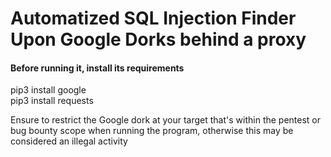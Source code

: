 # Automatized SQL Injection Finder Upon Google Dorks behind a proxy
#### Before running it, install its requirements
pip3 install google<br>
pip3 install requests

<p>Ensure to restrict the Google dork at your target that's within the pentest or bug bounty scope when running the program, otherwise this may be considered an illegal activity</pr>
